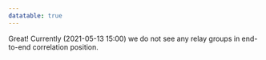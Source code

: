 ```yaml
---
datatable: true
---
```



Great! Currently (2021-05-13 15:00) we do not see any relay groups
in end-to-end correlation position.
